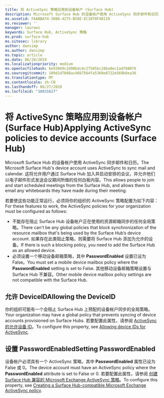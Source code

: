```yaml
---
title: 将 ActiveSync 策略应用到设备帐户 (Surface Hub)
description: Microsoft Surface Hub 的设备帐户使用 ActiveSync 同步邮件和日历。 这将允许用户通过 Surface Hub 加入并启动安排的会议，并允许他们以电子邮件形式发送会议期间所做的任何白板内容。
ms.assetid: FAABBA74-3088-4275-B58E-EC1070F4D110
ms.reviewer: ''
manager: laurawi
keywords: Surface Hub, ActiveSync 策略
ms.prod: surface-hub
ms.sitesec: library
author: dansimp
ms.author: dansimp
ms.topic: article
ms.date: 06/20/2019
ms.localizationpriority: medium
ms.openlocfilehash: 6e93069c2d90bdc4c2f505bc28ba0ec1a4f08076
ms.sourcegitcommit: 109d1d7608ac4667564fa5369e8722e569b8ea36
ms.translationtype: MT
ms.contentlocale: zh-CN
ms.lasthandoff: 06/27/2020
ms.locfileid: "10831627"
---
```

# <span data-ttu-id="f1b0a-105">将 ActiveSync 策略应用到设备帐户 (Surface Hub)</span><span class="sxs-lookup"><span data-stu-id="f1b0a-105">Applying ActiveSync policies to device accounts (Surface Hub)</span></span>


<span data-ttu-id="f1b0a-106">Microsoft Surface Hub 的设备帐户使用 ActiveSync 同步邮件和日历。</span><span class="sxs-lookup"><span data-stu-id="f1b0a-106">The Microsoft Surface Hub's device account uses ActiveSync to sync mail and calendar.</span></span> <span data-ttu-id="f1b0a-107">这将允许用户通过 Surface Hub 加入并启动安排的会议，并允许他们以电子邮件形式发送会议期间所做的任何白板内容。</span><span class="sxs-lookup"><span data-stu-id="f1b0a-107">This allows people to join and start scheduled meetings from the Surface Hub, and allows them to email any whiteboards they have made during their meeting.</span></span>

<span data-ttu-id="f1b0a-108">若要使这些功能正常运行，必须将你的组织的 ActiveSync 策略配置为如下内容：</span><span class="sxs-lookup"><span data-stu-id="f1b0a-108">For these features to work, the ActiveSync policies for your organization must be configured as follows:</span></span>

-   <span data-ttu-id="f1b0a-109">不能存在阻止 Surface Hub 设备帐户正在使用的资源邮箱同步的任何全局策略。</span><span class="sxs-lookup"><span data-stu-id="f1b0a-109">There can't be any global policies that block synchronization of the resource mailbox that's being used by the Surface Hub’s device account.</span></span> <span data-ttu-id="f1b0a-110">如果存在此类阻止策略，则需要将 Surface Hub 添加为允许的设备。</span><span class="sxs-lookup"><span data-stu-id="f1b0a-110">If there is such a blocking policy, you need to add the Surface Hub as an allowed device.</span></span>
-   <span data-ttu-id="f1b0a-111">必须设置一个移动设备邮箱策略，其中 **PasswordEnabled** 设置已设为 False。</span><span class="sxs-lookup"><span data-stu-id="f1b0a-111">You must set a mobile device mailbox policy where the **PasswordEnabled** setting is set to False.</span></span> <span data-ttu-id="f1b0a-112">其他移动设备邮箱策略设置与 Surface Hub 不兼容。</span><span class="sxs-lookup"><span data-stu-id="f1b0a-112">Other mobile device mailbox policy settings are not compatible with the Surface Hub.</span></span>

## <span data-ttu-id="f1b0a-113">允许 DeviceID</span><span class="sxs-lookup"><span data-stu-id="f1b0a-113">Allowing the DeviceID</span></span>


<span data-ttu-id="f1b0a-114">你的组织可能有一个会阻止 Surface Hub 上预配的设备帐户同步的全局策略。</span><span class="sxs-lookup"><span data-stu-id="f1b0a-114">Your organization may have a global policy that prevents syncing of device accounts provisioned on Surface Hubs.</span></span> <span data-ttu-id="f1b0a-115">若要配置此属性，请参阅 [ActiveSync 的允许设备 ID](appendix-a-powershell-scripts-for-surface-hub.md#whitelisting-device-ids-cmdlet)。</span><span class="sxs-lookup"><span data-stu-id="f1b0a-115">To configure this property, see [Allowing device IDs for ActiveSync](appendix-a-powershell-scripts-for-surface-hub.md#whitelisting-device-ids-cmdlet).</span></span>

## <span data-ttu-id="f1b0a-116">设置 PasswordEnabled</span><span class="sxs-lookup"><span data-stu-id="f1b0a-116">Setting PasswordEnabled</span></span>


<span data-ttu-id="f1b0a-117">设备帐户必须具有一个 ActiveSync 策略，其中 **PasswordEnabled** 属性已设为 False 或 0。</span><span class="sxs-lookup"><span data-stu-id="f1b0a-117">The device account must have an ActiveSync policy where the **PasswordEnabled** attribute is set to False or 0.</span></span> <span data-ttu-id="f1b0a-118">若要配置此属性，请参阅 [创建 Surface Hub 兼容的 Microsoft Exchange ActiveSync 策略](appendix-a-powershell-scripts-for-surface-hub.md#create-compatible-as-policy)。</span><span class="sxs-lookup"><span data-stu-id="f1b0a-118">To configure this property, see [Creating a Surface Hub-compatible Microsoft Exchange ActiveSync policy](appendix-a-powershell-scripts-for-surface-hub.md#create-compatible-as-policy).</span></span>

 

 






